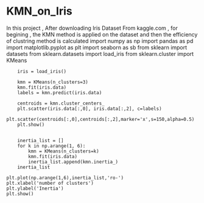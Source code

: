 # KMN_on_Iris
In this project , After downloading Iris Dataset From kaggle.com , for begining , the KMN method is applied on the dataset and then the efficiency of clustring method is calculated
import numpy as np
import pandas as pd
import matplotlib.pyplot as plt
import seaborn as sb
from sklearn import datasets
from sklearn.datasets import load_iris
from sklearn.cluster import KMeans

		iris = load_iris()
		
		kmn = KMeans(n_clusters=3)
		kmn.fit(iris.data)
		labels = kmn.predict(iris.data)
		
		centroids = kmn.cluster_centers_
		plt.scatter(iris.data[:,0], iris.data[:,2], c=labels)
		plt.scatter(centroids[:,0],centroids[:,2],marker='x',s=150,alpha=0.5)
		plt.show()
		
	
		inertia_list = []
		for k in np.arange(1, 6):
			kmn = KMeans(n_clusters=k)
			kmn.fit(iris.data)
			inertia_list.append(kmn.inertia_)
		inertia_list
		
	plt.plot(np.arange(1,6),inertia_list,'ro-')
	plt.xlabel('number of clusters')
	plt.ylabel('Inertia')
	plt.show()
